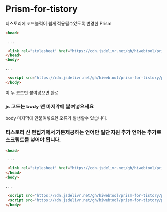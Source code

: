 # Prism-for-tistory
티스토리에 코드블럭이 쉽게 적용될수있도록 변경한 Prism
 ``` html
<head>
 
  ...
 
  <link rel="stylesheet" href="https://cdn.jsdelivr.net/gh/hiwebtool/prism-for-tistory/prism.css">
</head>
<body>

...

  <script src="https://cdn.jsdelivr.net/gh/hiwebtool/prism-for-tistory/prism.js"></script>
</body>
```
이 두 코드만 붙여넣으면 완료
### js 코드는 body 맨 마지막에 붙여넣으세요

body 마지막에 안붙여넣으면 오류가 발생할수 있습니다.


### 티스토리 신 편집기에서 기본제공하는 언어만 일단 지원 추가 언어는 추가로 스크립트를 넣어야 됩니다.
 ``` html
<head>
 
  ...
 
  <link rel="stylesheet" href="https://cdn.jsdelivr.net/gh/hiwebtool/prism-for-tistory/prism.css">
</head>
<body>

...

  <script src="https://cdn.jsdelivr.net/gh/hiwebtool/prism-for-tistory/prism.js"></script>
  <script src="https://cdn.jsdelivr.net/gh/hiwebtool/prism-for-tistory/prism-sql.js"></script>
</body>
```
#
